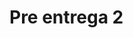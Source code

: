 <!-- # backend-coder-proyecto

Hola 👋, muy buenas. Este el proyecto final para el curso de backend en coderhouse.
Se trata del backend para un **ecommerce**. La vista frontend aún no está disponible 😔.

## Instalación ⏬

En tu terminal, ingresa el siguiente comando:

    git clone https://github.com/FranGonzalez-dev/backend-coder-proyecto.git

Luego, navega hasta la carpeta e instala npm dentro del proyecto.

    cd backend-coder-proyecto
    npm install

## Inicialización 👨‍💻

Ahora, debes inicializar el proyecto.
**Importante**: dado la estructura del proyecto, primero debes navegar a la carpeta *"/src"* dentro del proyecto. Una vez allí, lanza el servidor ejecutando el archivo *server.js*.

    cd src
    node --watch server.js

¡Felicidades 🎉!  El servidor ha sido inicializado en el puerto **localhost:8080**

## Rutas 🧭

Tal como indica la consigna, de momento el servidor cuenta con dos rutas en particular.
[localhost:8080/api/products](http://localhost:8080/api/products) para la lista de productos.
[localhost:8080/api/carts](http://localhost:8080/api/carts) para ver la lista de carritos de compras.
Ambas rutas cuentan con sus sub-rutas internas.

### Ruta Products

La ruta cuenta con los siguientes métodos:

 **GET**:
El método GET en la ruta raíz *"api/products"* devuelve la lista de todos los productos disponibles. Por ejemplo:

    GET localhost:8080/api/products

Además, puede hacerse la llamada con un límite para los productos, haciendo uso de *"?limit="* en la llamada. Por ejemplo:

    GET localhost:8080/api/products?limit=5

 **GET BY ID**:
Devuelve el producto que el usuario especifique en la ruta *"api/products/:id"*. Por ejemplo:

    GET localhost:8080/api/products/1

**POST**:
Permite al usuario añadir un producto nuevo en la ruta raíz:

    POST localhost:8080/api/products

En este caso, los datos para el nuevo producto entran en el body de la llamada. En mi caso, utilicé [thunder client](https://marketplace.visualstudio.com/items?itemName=rangav.vscode-thunder-client) para generar la instancia POST.
A continuación, te dejo un ejemplo de un producto para utilizar en el *body* de la request.

    {
	    "title": "Producto",
	    "description": "El producto es genial!",
	    "price": 300,
	    "code": "#abc123"
	    "stock": 10
    }

**PUT**:
El método PUT permite al usuario actualizar los datos de un producto en específico. Requiere que el usuario indique ID del producto que quiere actualizar.

    PUT localhost:8080/api/products/1

Además, debe agregar los datos que quiere cambiar en el *body* de la request.

    {
	    "description": "El producto no es tan genial :(",
	    "price": 2000,
    }

**DELETE**:
Permite al usuario eliminar un producto en específico. Es necesario que el usuario indique el ID del producto.

    DELETE localhost:8080/api/products/1

### Ruta Carts

**GET**:
Usar el método GET en la ruta raíz muestra todos los carritos disponibles.

    GET localhost:8080/api/carts

**GET BY ID**:
Se puede también obtener un carrito en específico, haciendo uso del ID para su búsqueda:

    GET localhost:8080/api/carts/1

**POST**:
El uso del método POST permite al usuario crear un carrito, si es utilizado en la ruta raíz.

    POST localhost:8080/api/carts

**POST** - Añadir al carrito:
Para añadir un producto al carrito, es necesario hacer uso del ID del carrito que el usuario quiera utilizar, así como también debe hacer uso del ID del producto que el usuario desee agregar. El endpoint sería así *"localhost:8080/:cartID/product/:productID"*. Por ejemplo:

    POST localhost:8080/1/product/2

Por el momento, solo se puede agregar **un producto a la vez**.
Además, el código previene que un producto se repita dentro de un mismo carrito. Esto quiere decir qué, si el usuario agregó varias veces el mismo producto, se mantendrá solamente el que ingresó por primera vez, pero se actualizará el parámetro *quantity* dentro del carrito.

## Dependencias 🎯

Express: 4.18.2 | Framework backend -->



# Pre entrega 2
